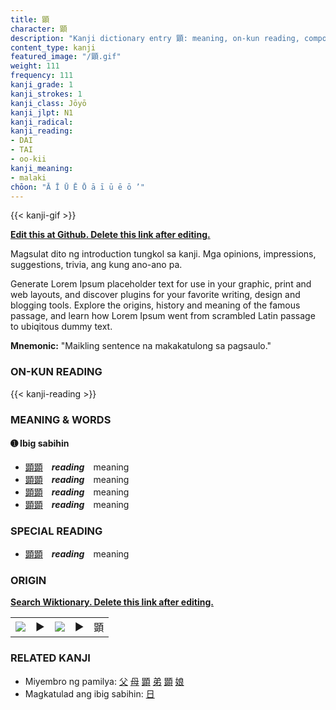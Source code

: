 ```yaml
---
title: 顕
character: 顕
description: "Kanji dictionary entry 顕: meaning, on-kun reading, compounds, origin, related kanji"
content_type: kanji
featured_image: "/顕.gif"
weight: 111
frequency: 111
kanji_grade: 1
kanji_strokes: 1
kanji_class: Jōyō
kanji_jlpt: N1
kanji_radical: 
kanji_reading: 
- DAI
- TAI
- oo-kii
kanji_meaning:
- malaki
chōon: "Ā Ī Ū Ē Ō ā ī ū ē ō ’"
---
```

[//]: # (Don't edit the line below. Kanji animated GIF code is automatically generated.)
{{< kanji-gif >}}

[//]: # (Edit below this line.)

**[Edit this at Github. Delete this link after editing.](https://github.com/tim0g/tim/tree/main/content/kanji/顕/index.md)**

Magsulat dito ng introduction tungkol sa kanji. Mga opinions, impressions, suggestions, trivia, ang kung ano-ano pa.

Generate Lorem Ipsum placeholder text for use in your graphic, print and web layouts, and discover plugins for your favorite writing, design and blogging tools. Explore the origins, history and meaning of the famous passage, and learn how Lorem Ipsum went from scrambled Latin passage to ubiqitous dummy text.
 
**Mnemonic:** "Maikling sentence na makakatulong sa pagsaulo."

### ON-KUN READING

[//]: # (Don't edit the line below. ON-KUN READING code is automatically generated.)
{{< kanji-reading >}}

### MEANING & WORDS

#### ➊ **Ibig sabihin**
  - [顕](../顕)[顕](../顕)　***reading***　meaning
  - [顕](../顕)[顕](../顕)　***reading***　meaning
  - [顕](../顕)[顕](../顕)　***reading***　meaning
  - [顕](../顕)[顕](../顕)　***reading***　meaning

### SPECIAL READING
  - [顕](../顕)[顕](../顕)　***reading***　meaning

### ORIGIN

**[Search Wiktionary. Delete this link after editing.](https://wiktionary.org/wiki/顕)**
<table class="kanji-table"><tr><td>
<img src="60px-顕-bronze.svg.png">
</td><td>▶</td><td>
<img src="60px-顕-oracle.svg.png">
</td><td>▶</td>
<td class="kanji-origin">顕</td>
</tr></table>

### RELATED KANJI
- Miyembro ng pamilya: [父](../父) [母](../母) [顕](../顕) [弟](../弟) [顕](../顕) [娘](../娘)
- Magkatulad ang ibig sabihin: [日](../日)
